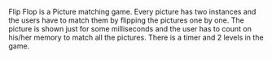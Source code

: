 Flip Flop is a Picture matching game.
Every picture has two instances and the users have to match them by flipping the pictures one by one.
The picture is shown just for some milliseconds and the user has to count on his/her memory to match all the pictures.
There is a timer and 2 levels in the game.